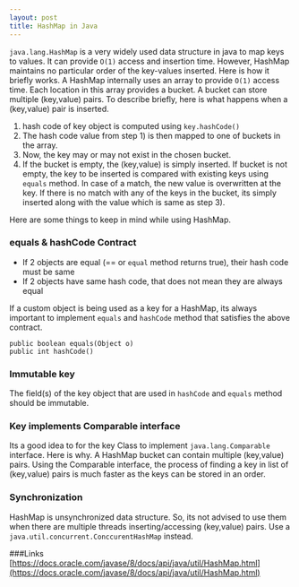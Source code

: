 ```yaml
---
layout: post
title: HashMap in Java
---
```


`java.lang.HashMap` is a very widely used data structure in java to map keys to values. It can provide `O(1)` access and insertion time. However, HashMap maintains no particular order of the key-values inserted. Here is how it briefly works. A HashMap internally uses an array to provide `O(1)` access time. Each location in this array provides a bucket. A bucket can store multiple (key,value) pairs. To describe briefly, here is what happens when a (key,value) pair is inserted. 

1. hash code of key object is computed using `key.hashCode()`
2. The hash code value from step 1) is then mapped to one of buckets in the array.
3. Now, the key may or may not exist in the chosen bucket. 
4. If the bucket is empty, the (key,value) is simply inserted. If bucket is not empty, the key to be inserted is compared with existing keys using `equals` method. In case of a match, the new value is overwritten at the key. If there is no match with any of the keys in the bucket, its simply inserted along with the value which is same as step 3).


Here are some things to keep in mind while using HashMap.

### equals & hashCode Contract
- If 2 objects are equal (== or `equal` method returns true), their hash code must be same
- If 2 objects have same hash code, that does not mean they are always equal

If a custom object is being used as a key for a HashMap, its always important to implement `equals` and `hashCode` method that satisfies the above contract.

```
public boolean equals(Object o)
public int hashCode()
```

### Immutable key

The field(s) of the key object that are used in `hashCode` and `equals` method should be immutable. 

### Key implements Comparable interface

Its a good idea to for the key Class to implement `java.lang.Comparable` interface. Here is why. A HashMap bucket can contain multiple (key,value) pairs. Using the Comparable interface, the process of finding a key in list of (key,value) pairs is much faster as the keys can be stored in an order.

### Synchronization

HashMap is unsynchronized data structure. So, its not advised to use them when there are multiple threads inserting/accessing (key,value) pairs. Use a `java.util.concurrent.ConccurentHashMap` instead. 






###Links
[https://docs.oracle.com/javase/8/docs/api/java/util/HashMap.html](https://docs.oracle.com/javase/8/docs/api/java/util/HashMap.html)
